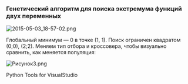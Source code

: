 ### Генетический алгоритм для поиска экстремума функций двух переменных ###

![2015-05-03_18-57-02.png](https://bitbucket.org/repo/7eK5Gb/images/2588552186-2015-05-03_18-57-02.png)

Глобальный минимум — 0 в точке (1, 1). Поиск ограничен квадратом (0;0), (2;2). Меняем тип отбора и кроссовера, чтобы визуально сравнить, как меняется популяция:

![Рисунок3.png](https://bitbucket.org/repo/7eK5Gb/images/671864851-%D0%A0%D0%B8%D1%81%D1%83%D0%BD%D0%BE%D0%BA3.png)

Python Tools for VisualStudio
